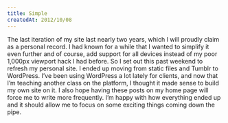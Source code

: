 ```yaml
---
title: Simple
createdAt: 2012/10/08
---
```

The last iteration of my site last nearly two years, which I will proudly claim as a personal record. I had known for a while that I wanted to simplify it even further and of course, add support for all devices instead of my poor 1,000px viewport hack I had before. So I set out this past weekend to refresh my personal site. I ended up moving from static files and Tumblr to WordPress. I’ve been using WordPress a lot lately for clients, and now that I’m teaching another class on the platform, I thought it made sense to build my own site on it. I also hope having these posts on my home page will force me to write more frequently. I’m happy with how everything ended up and it should allow me to focus on some exciting things coming down the pipe.
